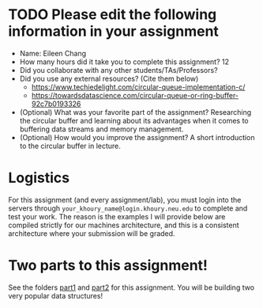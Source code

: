 # TODO Please edit the following information in your assignment

- Name: Eileen Chang
- How many hours did it take you to complete this assignment? 12
- Did you collaborate with any other students/TAs/Professors?
- Did you use any external resources? (Cite them below)
  - https://www.techiedelight.com/circular-queue-implementation-c/
  - https://towardsdatascience.com/circular-queue-or-ring-buffer-92c7b0193326
- (Optional) What was your favorite part of the assignment? Researching the circular buffer and learning about its advantages when it comes to buffering data streams and memory management.
- (Optional) How would you improve the assignment? A short introduction to the circular buffer in lecture.

# Logistics

For this assignment (and every assignment/lab), you must login into the servers through `your_khoury_name@login.khoury.neu.edu` to complete and test your work. The reason is the examples I will provide below are compiled strictly for our machines architecture, and this is a consistent architecture where your submission will be graded.

# Two parts to this assignment!

See the folders [part1](./part1) and [part2](./part2) for this assignment. You will be building two very popular data structures!
